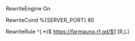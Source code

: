 
RewriteEngine On

RewriteCond %{SERVER_PORT} 80

RewriteRule ^(.*)$ https://farmauno.rf.gd/$1 [R,L]